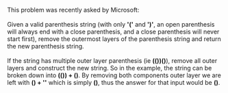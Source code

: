 This problem was recently asked by Microsoft:
<br><br>
Given a valid parenthesis string (with only <b>'('</b> and <b>')'</b>, an open parenthesis will always end with a close parenthesis, and a close parenthesis will never start first), remove the outermost layers of the parenthesis string and return the new parenthesis string.
<br><br>
If the string has multiple outer layer parenthesis (ie <b>(())()</b>), remove all outer layers and construct the new string. So in the example, the string can be broken down into <b>(()) + ()</b>. By removing both components outer layer we are left with <b>() + ''</b> which is simply <b>()</b>, thus the answer for that input would be <b>()</b>.
